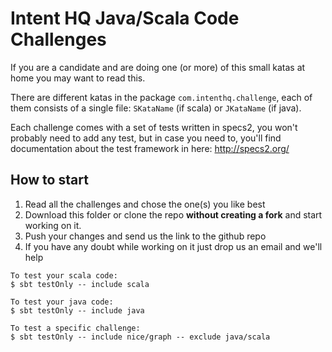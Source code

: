 # Intent HQ Java/Scala Code Challenges

If you are a candidate and are doing one (or more) of this small katas at home you may want to read this.

There are different katas in the package `com.intenthq.challenge`, each of them consists of a single file: `SKataName` (if scala) or `JKataName` (if java).

Each challenge comes with a set of tests written in specs2, you won't probably need to add any test, but in case you need to, you'll find documentation about the test framework in here: http://specs2.org/

## How to start

1. Read all the challenges and chose the one(s) you like best
2. Download this folder or clone the repo **without creating a fork** and start working on it.
3. Push your changes and send us the link to the github repo
4. If you have any doubt while working on it just drop us an email and we'll help


```
To test your scala code:
$ sbt testOnly -- include scala

To test your java code:
$ sbt testOnly -- include java

To test a specific challenge:
$ sbt testOnly -- include nice/graph -- exclude java/scala
```
